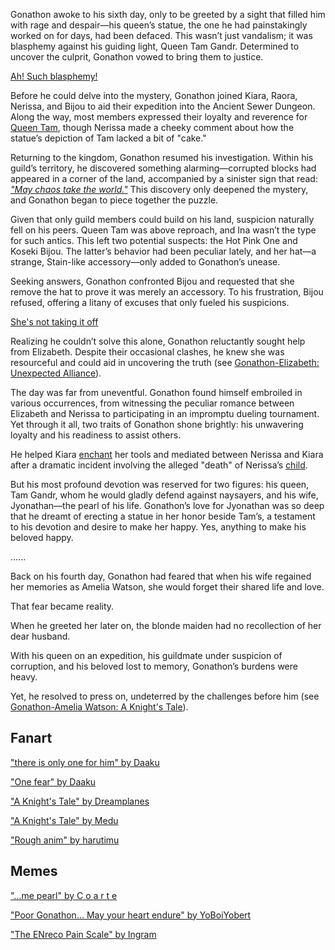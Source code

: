 <!-- title: Gonathon G -->
<!-- status: Alive -->

Gonathon awoke to his sixth day, only to be greeted by a sight that filled him with rage and despair—his queen’s statue, the one he had painstakingly worked on for days, had been defaced. This wasn’t just vandalism; it was blasphemy against his guiding light, Queen Tam Gandr. Determined to uncover the culprit, Gonathon vowed to bring them to justice.

[Ah! Such blasphemy!](#embed:https://www.youtube.com/live/oygFzGlMT28?si=2KtGxfUiZWo9TRa6&start=180)

Before he could delve into the mystery, Gonathon joined Kiara, Raora, Nerissa, and Bijou to aid their expedition into the Ancient Sewer Dungeon. Along the way, most members expressed their loyalty and reverence for [Queen Tam](https://www.youtube.com/live/oygFzGlMT28?feature=shared&t=442), though Nerissa made a cheeky comment about how the statue’s depiction of Tam lacked a bit of "cake."

Returning to the kingdom, Gonathon resumed his investigation. Within his guild’s territory, he discovered something alarming—corrupted blocks had appeared in a corner of the land, accompanied by a sinister sign that read: [_"May chaos take the world."_](https://www.youtube.com/live/oygFzGlMT28?feature=shared&t=1759) This discovery only deepened the mystery, and Gonathon began to piece together the puzzle.

Given that only guild members could build on his land, suspicion naturally fell on his peers. Queen Tam was above reproach, and Ina wasn’t the type for such antics. This left two potential suspects: the Hot Pink One and Koseki Bijou. The latter’s behavior had been peculiar lately, and her hat—a strange, Stain-like accessory—only added to Gonathon’s unease.

Seeking answers, Gonathon confronted Bijou and requested that she remove the hat to prove it was merely an accessory. To his frustration, Bijou refused, offering a litany of excuses that only fueled his suspicions.

[She's not taking it off](#embed:https://www.youtube.com/live/oygFzGlMT28?si=2KtGxfUiZWo9TRa6&start=2475)

Realizing he couldn’t solve this alone, Gonathon reluctantly sought help from Elizabeth. Despite their occasional clashes, he knew she was resourceful and could aid in uncovering the truth (see [Gonathon-Elizabeth: Unexpected Alliance](#edge:liz-gigi)).

The day was far from uneventful. Gonathon found himself embroiled in various occurrences, from witnessing the peculiar romance between Elizabeth and Nerissa to participating in an impromptu dueling tournament. Yet through it all, two traits of Gonathon shone brightly: his unwavering loyalty and his readiness to assist others.

He helped Kiara [enchant](https://www.youtube.com/live/oygFzGlMT28?feature=shared&t=5674) her tools and mediated between Nerissa and Kiara after a dramatic incident involving the alleged "death" of Nerissa’s [child](https://www.youtube.com/live/oygFzGlMT28?feature=shared&t=4296).

But his most profound devotion was reserved for two figures: his queen, Tam Gandr, whom he would gladly defend against naysayers, and his wife, Jyonathan—the pearl of his life. Gonathon’s love for Jyonathan was so deep that he dreamt of erecting a statue in her honor beside Tam’s, a testament to his devotion and desire to make her happy. Yes, anything to make his beloved happy.

......

Back on his fourth day, Gonathon had feared that when his wife regained her memories as Amelia Watson, she would forget their shared life and love.

That fear became reality.

When he greeted her later on, the blonde maiden had no recollection of her dear husband.

With his queen on an expedition, his guildmate under suspicion of corruption, and his beloved lost to memory, Gonathon’s burdens were heavy.

Yet, he resolved to press on, undeterred by the challenges before him (see [Gonathon-Amelia Watson: A Knight's Tale](#edge:gigi-ame)).

## Fanart

["there is only one for him" by Daaku](https://x.com/koizumi_arata/status/1831971695621808324)

<!-- ina, calli, kiara -->

["One fear" by Daaku](https://x.com/koizumi_arata/status/1832141040792240564)

<!-- kronii -->

["A Knight's Tale" by Dreamplanes](https://x.com/Dreamplanes256/status/1844357367313649767)

<!-- kronii, ame, bijou, ina, irys -->

["A Knight's Tale" by Medu](https://x.com/Medu_Yusa/status/1832503012054516020)

["Rough anim" by harutimu](https://x.com/harutimu_415/status/1882333332299825572)

## Memes

["...me pearl" by C o a r t e](https://x.com/itscoartee/status/1831967786639487202)

["Poor Gonathon... May your heart endure" by YoBoiYobert](https://x.com/YoBoiYobert/status/1831918801186959589)

["The ENreco Pain Scale" by Ingram](https://x.com/IngramPlisken/status/1832130783274062176)

<!-- shiori, fauna, nerissa, moom, mococo -->
